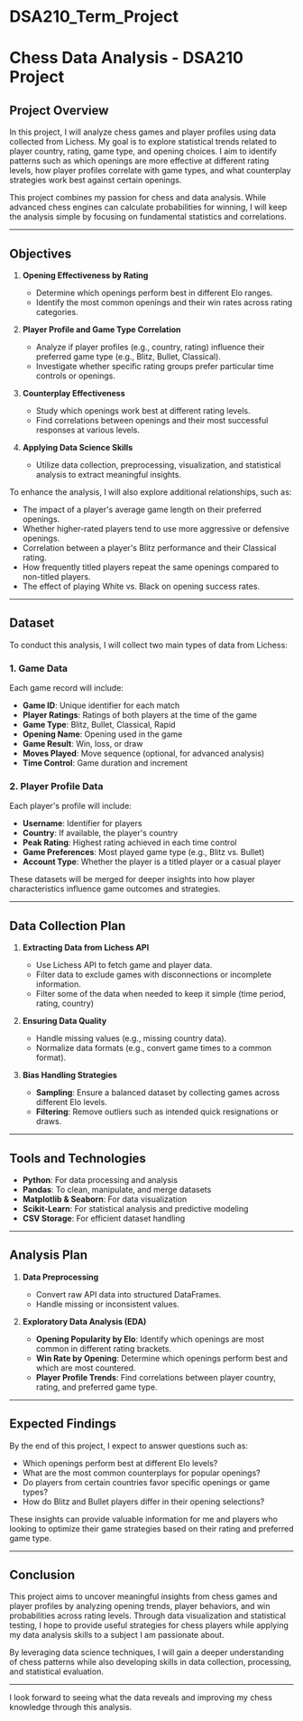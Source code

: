 # DSA210_Term_Project

# Chess Data Analysis - DSA210 Project

## **Project Overview**
In this project, I will analyze chess games and player profiles using data collected from Lichess. My goal is to explore statistical trends related to player country, rating, game type, and opening choices. I aim to identify patterns such as which openings are more effective at different rating levels, how player profiles correlate with game types, and what counterplay strategies work best against certain openings.

This project combines my passion for chess and data analysis. While advanced chess engines can calculate probabilities for winning, I will keep the analysis simple by focusing on fundamental statistics and correlations.

---

## **Objectives**

1. **Opening Effectiveness by Rating**
   - Determine which openings perform best in different Elo ranges.
   - Identify the most common openings and their win rates across rating categories.

2. **Player Profile and Game Type Correlation**
   - Analyze if player profiles (e.g., country, rating) influence their preferred game type (e.g., Blitz, Bullet, Classical).
   - Investigate whether specific rating groups prefer particular time controls or openings.

3. **Counterplay Effectiveness**
   - Study which openings work best at different rating levels.
   - Find correlations between openings and their most successful responses at various levels.

4. **Applying Data Science Skills**
   - Utilize data collection, preprocessing, visualization, and statistical analysis to extract meaningful insights.

To enhance the analysis, I will also explore additional relationships, such as:
- The impact of a player's average game length on their preferred openings.
- Whether higher-rated players tend to use more aggressive or defensive openings.
- Correlation between a player's Blitz performance and their Classical rating.
- How frequently titled players repeat the same openings compared to non-titled players.
- The effect of playing White vs. Black on opening success rates.

---

## **Dataset**

To conduct this analysis, I will collect two main types of data from Lichess:

### **1. Game Data**
Each game record will include:
- **Game ID**: Unique identifier for each match
- **Player Ratings**: Ratings of both players at the time of the game
- **Game Type**: Blitz, Bullet, Classical, Rapid
- **Opening Name**: Opening used in the game 
- **Game Result**: Win, loss, or draw
- **Moves Played**: Move sequence (optional, for advanced analysis)
- **Time Control**: Game duration and increment

### **2. Player Profile Data**
Each player's profile will include:
- **Username**: Identifier for players
- **Country**: If available, the player's country
- **Peak Rating**: Highest rating achieved in each time control
- **Game Preferences**: Most played game type (e.g., Blitz vs. Bullet)
- **Account Type**: Whether the player is a titled player or a casual player

These datasets will be merged for deeper insights into how player characteristics influence game outcomes and strategies.

---

## **Data Collection Plan**

1. **Extracting Data from Lichess API**
   - Use Lichess API to fetch game and player data.
   - Filter data to exclude games with disconnections or incomplete information.
   - Filter some of the data when needed to keep it simple (time period, rating, country)

2. **Ensuring Data Quality**
   - Handle missing values (e.g., missing country data).
   - Normalize data formats (e.g., convert game times to a common format).

3. **Bias Handling Strategies**
   - **Sampling**: Ensure a balanced dataset by collecting games across different Elo levels.
   - **Filtering**: Remove outliers such as intended quick resignations or draws.
   
---

## **Tools and Technologies**

- **Python**: For data processing and analysis
- **Pandas**: To clean, manipulate, and merge datasets
- **Matplotlib & Seaborn**: For data visualization
- **Scikit-Learn**: For statistical analysis and predictive modeling
- **CSV Storage**: For efficient dataset handling

---

## **Analysis Plan**

1. **Data Preprocessing**
   - Convert raw API data into structured DataFrames.
   - Handle missing or inconsistent values.

2. **Exploratory Data Analysis (EDA)**
   - **Opening Popularity by Elo**: Identify which openings are most common in different rating brackets.
   - **Win Rate by Opening**: Determine which openings perform best and which are most countered.
   - **Player Profile Trends**: Find correlations between player country, rating, and preferred game type.

---

## **Expected Findings**

By the end of this project, I expect to answer questions such as:
- Which openings perform best at different Elo levels?
- What are the most common counterplays for popular openings?
- Do players from certain countries favor specific openings or game types?
- How do Blitz and Bullet players differ in their opening selections?

These insights can provide valuable information for me and players who looking to optimize their game strategies based on their rating and preferred game type.

---

## **Conclusion**
This project aims to uncover meaningful insights from chess games and player profiles by analyzing opening trends, player behaviors, and win probabilities across rating levels. Through data visualization and statistical testing, I hope to provide useful strategies for chess players while applying my data analysis skills to a subject I am passionate about.

By leveraging data science techniques, I will gain a deeper understanding of chess patterns while also developing skills in data collection, processing, and statistical evaluation.

---

I look forward to seeing what the data reveals and improving my chess knowledge through this analysis.

